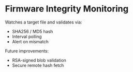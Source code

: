 #  Firmware Integrity Monitoring

Watches a target file and validates via:

- SHA256 / MD5 hash
- Interval polling
- Alert on mismatch

Future improvements:
- RSA-signed blob validation
- Secure remote hash fetch
